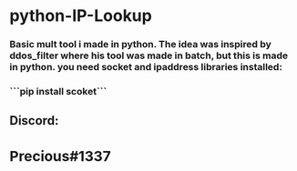 # <h1>python-IP-Lookup</h1>
<h3>Basic mult tool i made in python. The idea was inspired by ddos_filter where his tool was made in batch, but this is made in python.
you need socket and ipaddress libraries installed: </h3>
<h3>```pip install scoket```</h3>
<h2>Discord:<h/h2>
  <h3>Precious#1337</h3>
